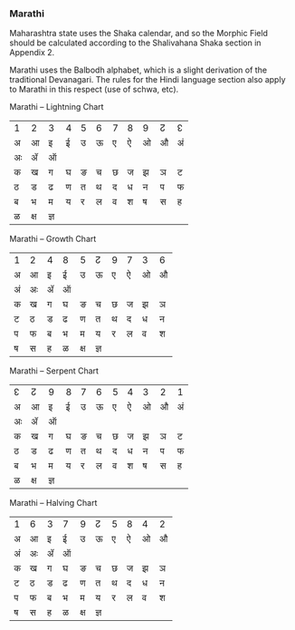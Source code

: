 ### <span id="anchor-42"></span>Marathi

Maharashtra state uses the Shaka calendar, and so the Morphic Field
should be calculated according to the Shalivahana Shaka section in
Appendix 2.

Marathi uses the Balbodh alphabet, which is a slight derivation of the
traditional Devanagari. The rules for the Hindi language section also
apply to Marathi in this respect (use of schwa, etc). 

Marathi – Lightning Chart

|    |     |     |   |   |   |   |   |   |   |    |
| -- | --- | --- | - | - | - | - | - | - | - | -- |
| 1  | 2   | 3   | 4 | 5 | 6 | 7 | 8 | 9 | ↊ | ↋  |
| अ  | आ   | इ   | ई | उ | ऊ | ए | ऐ | ओ | औ | अं |
| अः | ॲ   | ऑ   |   |   |   |   |   |   |   |    |
| क  | ख   | ग   | घ | ङ | च | छ | ज | झ | ञ | ट  |
| ठ  | ड   | ढ   | ण | त | थ | द | ध | न | प | फ  |
| ब  | भ   | म   | य | र | ल | व | श | ष | स | ह  |
| ळ  | क्ष | ज्ञ |   |   |   |   |   |   |   |    |

Marathi – Growth Chart

|    |    |   |   |     |     |   |   |   |   |
| -- | -- | - | - | --- | --- | - | - | - | - |
| 1  | 2  | 4 | 8 | 5   | ↊   | 9 | 7 | 3 | 6 |
| अ  | आ  | इ | ई | उ   | ऊ   | ए | ऐ | ओ | औ |
| अं | अः | ॲ | ऑ |     |     |   |   |   |   |
| क  | ख  | ग | घ | ङ   | च   | छ | ज | झ | ञ |
| ट  | ठ  | ड | ढ | ण   | त   | थ | द | ध | न |
| प  | फ  | ब | भ | म   | य   | र | ल | व | श |
| ष  | स  | ह | ळ | क्ष | ज्ञ |   |   |   |   |

Marathi – Serpent Chart

|    |     |     |   |   |   |   |   |   |   |    |
| -- | --- | --- | - | - | - | - | - | - | - | -- |
| ↋  | ↊   | 9   | 8 | 7 | 6 | 5 | 4 | 3 | 2 | 1  |
| अ  | आ   | इ   | ई | उ | ऊ | ए | ऐ | ओ | औ | अं |
| अः | ॲ   | ऑ   |   |   |   |   |   |   |   |    |
| क  | ख   | ग   | घ | ङ | च | छ | ज | झ | ञ | ट  |
| ठ  | ड   | ढ   | ण | त | थ | द | ध | न | प | फ  |
| ब  | भ   | म   | य | र | ल | व | श | ष | स | ह  |
| ळ  | क्ष | ज्ञ |   |   |   |   |   |   |   |    |

Marathi – Halving Chart

|    |    |   |   |     |     |   |   |   |   |
| -- | -- | - | - | --- | --- | - | - | - | - |
| 1  | 6  | 3 | 7 | 9   | ↊   | 5 | 8 | 4 | 2 |
| अ  | आ  | इ | ई | उ   | ऊ   | ए | ऐ | ओ | औ |
| अं | अः | ॲ | ऑ |     |     |   |   |   |   |
| क  | ख  | ग | घ | ङ   | च   | छ | ज | झ | ञ |
| ट  | ठ  | ड | ढ | ण   | त   | थ | द | ध | न |
| प  | फ  | ब | भ | म   | य   | र | ल | व | श |
| ष  | स  | ह | ळ | क्ष | ज्ञ |   |   |   |   |
